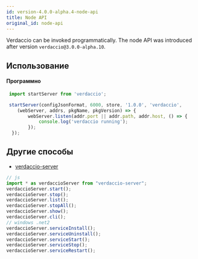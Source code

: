 ```yaml
---
id: version-4.0.0-alpha.4-node-api
title: Node API
original_id: node-api
---
```


Verdaccio can be invoked programmatically. The node API was introduced after version `verdaccio@3.0.0-alpha.10`.

## Использование

#### Программно

```js
 import startServer from 'verdaccio';   

 startServer(configJsonFormat, 6000, store, '1.0.0', 'verdaccio',
    (webServer, addrs, pkgName, pkgVersion) => {
        webServer.listen(addr.port || addr.path, addr.host, () => {
            console.log('verdaccio running');
        });
  });
```

## Другие способы

* [verdaccio-server](https://github.com/boringame/verdaccio-server) 

```js
// js
import * as verdaccioServer from "verdaccio-server";
verdaccioServer.start();
verdaccioServer.stop();
verdaccioServer.list();
verdaccioServer.stopAll();
verdaccioServer.show();
verdaccioServer.cli();
// windows .net2
verdaccioServer.serviceInstall();
verdaccioServer.serviceUninstall();
verdaccioServer.serviceStart();
verdaccioServer.serviceStop();
verdaccioServer.serviceRestart();
```